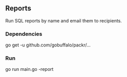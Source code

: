 ## **Reports**

Run SQL reports by name and email them to recipients.

### **Dependencies**

go get -u github.com/gobuffalo/packr/...

### **Run**

go run main.go -report <reportName>
